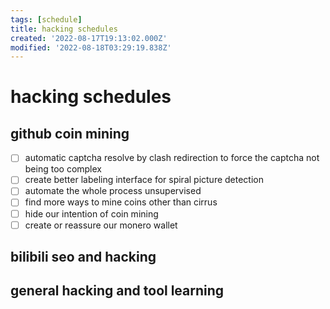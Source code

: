 ```yaml
---
tags: [schedule]
title: hacking schedules
created: '2022-08-17T19:13:02.000Z'
modified: '2022-08-18T03:29:19.838Z'
---
```


# hacking schedules

## github coin mining
- [ ] automatic captcha resolve by clash redirection to force the captcha not being too complex
- [ ] create better labeling interface for spiral picture detection
- [ ] automate the whole process unsupervised
- [ ] find more ways to mine coins other than cirrus
- [ ] hide our intention of coin mining
- [ ] create or reassure our monero wallet

## bilibili seo and hacking

## general hacking and tool learning
